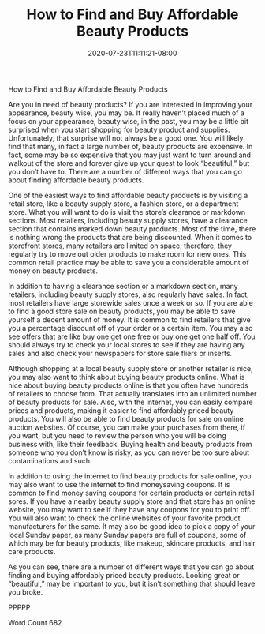 ﻿---
title: "How to Find and Buy Affordable Beauty Products"
date: 2020-07-23T11:11:21-08:00
description: "TXT Tips for Web Success"
featured_image: "/images/TXT.jpg"
tags: ["TXT"]
---

How to Find and Buy Affordable Beauty Products

Are you in need of beauty products?  If you are interested in improving your appearance, beauty wise, you may be. If really haven’t placed much of a focus on your appearance, beauty wise, in the past, you may be a little bit surprised when you start shopping for beauty product and supplies.  Unfortunately, that surprise will not always be a good one.  You will likely find that many, in fact a large number of, beauty products are expensive.  In fact, some may be so expensive that you may just want to turn around and walkout of the store and forever give up your quest to look “beautiful,” but you don’t have to. There are a number of different ways that you can go about finding affordable beauty products.

One of the easiest ways to find affordable beauty products is by visiting a retail store, like a beauty supply store, a fashion store, or a department store.  What you will want to do is visit the store’s clearance or markdown sections. Most retailers, including beauty supply stores, have a clearance section that contains marked down beauty products.  Most of the time, there is nothing wrong the products that are being discounted.  When it comes to storefront stores, many retailers are limited on space; therefore, they regularly try to move out older products to make room for new ones.  This common retail practice may be able to save you a considerable amount of money on beauty products.

In addition to having a clearance section or a markdown section, many retailers, including beauty supply stores, also regularly have sales.  In fact, most retailers have large storewide sales once a week or so.  If you are able to find a good store sale on beauty products, you may be able to save yourself a decent amount of money.  It is common to find retailers that give you a percentage discount off of your order or a certain item.  You may also see offers that are like buy one get one free or buy one get one half off.  You should always try to check your local stores to see if they are having any sales and also check your newspapers for store sale fliers or inserts.

Although shopping at a local beauty supply store or another retailer is nice, you may also want to think about buying beauty products online. What is nice about buying beauty products online is that you often have hundreds of retailers to choose from.  That actually translates into an unlimited number of beauty products for sale.  Also, with the internet, you can easily compare prices and products, making it easier to find affordably priced beauty products.  You will also be able to find beauty products for sale on online auction websites.  Of course, you can make your purchases from there, if you want, but you need to review the person who you will be doing business with, like their feedback.  Buying health and beauty products from someone who you don’t know is risky, as you can never be too sure about contaminations and such.

In addition to using the internet to find beauty products for sale online, you may also want to use the internet to find moneysaving coupons.  It is common to find money saving coupons for certain products or certain retail sores.  If you have a nearby beauty supply store and that store has an online website, you may want to see if they have any coupons for you to print off. You will also want to check the online websites of your favorite product manufacturers for the same.  It may also be good idea to pick a copy of your local Sunday paper, as many Sunday papers are full of coupons, some of which may be for beauty products, like makeup, skincare products, and hair care products.

As you can see, there are a number of different ways that you can go about finding and buying affordably priced beauty products.  Looking great or “beautiful,” may be important to you, but it isn’t something that should leave you broke. 

PPPPP

Word Count 682

